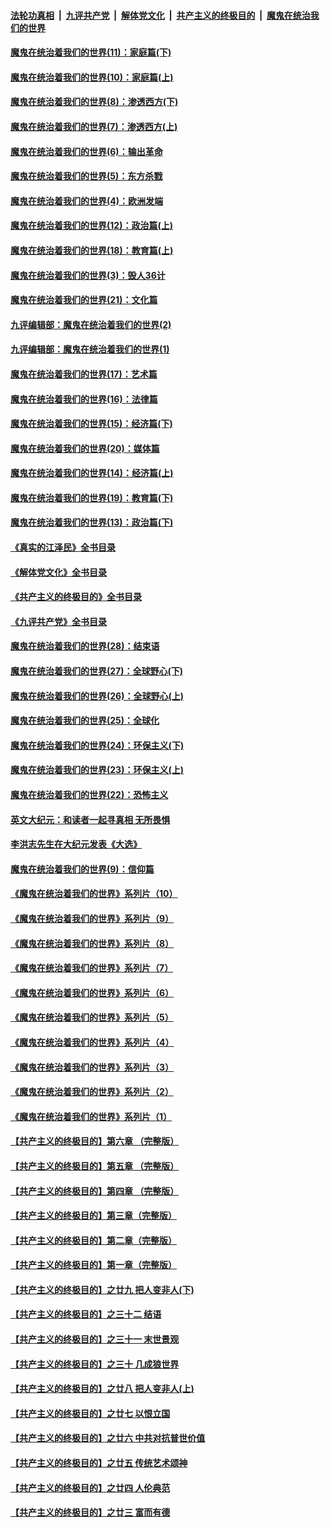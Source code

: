 ####  [法轮功真相](../../../../basic/blob/master/README.md?t=01130012) &nbsp;|&nbsp; [九评共产党](../../../../9ping.md/blob/master/README.md?t=01130012) &nbsp;|&nbsp; [解体党文化](../../../../jtdwh.md/blob/master/README.md?t=01130012)  &nbsp;|&nbsp; [共产主义的终极目的](../../../../gczydzjmd.md/blob/master/README.md?t=01130012) &nbsp;|&nbsp; [魔鬼在统治我们的世界](../../../../mgztzwmdsj.md/blob/master/README.md?t=01130012) 

#### [魔鬼在统治着我们的世界(11)：家庭篇(下)](../pages/nsc422/n10440961.md?t=01130012) 

#### [魔鬼在统治着我们的世界(10)：家庭篇(上)](../pages/nsc422/n10435448.md?t=01130012) 

#### [魔鬼在统治着我们的世界(8)：渗透西方(下)](../pages/nsc422/n10429603.md?t=01130012) 

#### [魔鬼在统治着我们的世界(7)：渗透西方(上)](../pages/nsc422/n10426013.md?t=01130012) 

#### [魔鬼在统治着我们的世界(6)：输出革命](../pages/nsc422/n10421536.md?t=01130012) 

#### [魔鬼在统治着我们的世界(5)：东方杀戮](../pages/nsc422/n10417707.md?t=01130012) 

#### [魔鬼在统治着我们的世界(4)：欧洲发端](../pages/nsc422/n10414890.md?t=01130012) 

#### [魔鬼在统治着我们的世界(12)：政治篇(上)](../pages/nsc422/n10444576.md?t=01130012) 

#### [魔鬼在统治着我们的世界(18)：教育篇(上)](../pages/nsc422/n10526970.md?t=01130012) 

#### [魔鬼在统治着我们的世界(3)：毁人36计](../pages/nsc422/n10411583.md?t=01130012) 

#### [魔鬼在统治着我们的世界(21)：文化篇](../pages/nsc422/n10597706.md?t=01130012) 

#### [九评编辑部：魔鬼在统治着我们的世界(2)](../pages/nsc422/n10410036.md?t=01130012) 

#### [九评编辑部：魔鬼在统治着我们的世界(1)](../pages/nsc422/n10406825.md?t=01130012) 

#### [魔鬼在统治着我们的世界(17)：艺术篇](../pages/nsc422/n10499093.md?t=01130012) 

#### [魔鬼在统治着我们的世界(16)：法律篇](../pages/nsc422/n10485969.md?t=01130012) 

#### [魔鬼在统治着我们的世界(15)：经济篇(下)](../pages/nsc422/n10469975.md?t=01130012) 

#### [魔鬼在统治着我们的世界(20)：媒体篇](../pages/nsc422/n10586579.md?t=01130012) 

#### [魔鬼在统治着我们的世界(14)：经济篇(上)](../pages/nsc422/n10457370.md?t=01130012) 

#### [魔鬼在统治着我们的世界(19)：教育篇(下)](../pages/nsc422/n10564808.md?t=01130012) 

#### [魔鬼在统治着我们的世界(13)：政治篇(下)](../pages/nsc422/n10448270.md?t=01130012) 

#### [《真实的江泽民》全书目录](../pages/nsc422/n13721399.md?t=01130012) 

#### [《解体党文化》全书目录](../pages/nsc422/n13721157.md?t=01130012) 

#### [《共产主义的终极目的》全书目录](../pages/nsc422/n13721048.md?t=01130012) 

#### [《九评共产党》全书目录](../pages/nsc422/n13708085.md?t=01130012) 

#### [魔鬼在统治着我们的世界(28)：结束语](../pages/nsc422/n10936246.md?t=01130012) 

#### [魔鬼在统治着我们的世界(27)：全球野心(下)](../pages/nsc422/n10928319.md?t=01130012) 

#### [魔鬼在统治着我们的世界(26)：全球野心(上)](../pages/nsc422/n10900318.md?t=01130012) 

#### [魔鬼在统治着我们的世界(25)：全球化](../pages/nsc422/n10788205.md?t=01130012) 

#### [魔鬼在统治着我们的世界(24)：环保主义(下)](../pages/nsc422/n10695307.md?t=01130012) 

#### [魔鬼在统治着我们的世界(23)：环保主义(上)](../pages/nsc422/n10688613.md?t=01130012) 

#### [魔鬼在统治着我们的世界(22)：恐怖主义](../pages/nsc422/n10614727.md?t=01130012) 

#### [英文大纪元：和读者一起寻真相 无所畏惧](../pages/nsc422/n12542027.md?t=01130012) 

#### [李洪志先生在大纪元发表《大选》](../pages/nsc422/n12534746.md?t=01130012) 

#### [魔鬼在统治着我们的世界(9)：信仰篇](../pages/nsc422/n10432159.md?t=01130012) 

#### [《魔鬼在统治着我们的世界》系列片（10）](../pages/nsc422/n12292670.md?t=01130012) 

#### [《魔鬼在统治着我们的世界》系列片（9）](../pages/nsc422/n12290859.md?t=01130012) 

#### [《魔鬼在统治着我们的世界》系列片（8）](../pages/nsc422/n12287445.md?t=01130012) 

#### [《魔鬼在统治着我们的世界》系列片（7）](../pages/nsc422/n12283425.md?t=01130012) 

#### [《魔鬼在统治着我们的世界》系列片（6）](../pages/nsc422/n12282314.md?t=01130012) 

#### [《魔鬼在统治着我们的世界》系列片（5）](../pages/nsc422/n12281419.md?t=01130012) 

#### [《魔鬼在统治着我们的世界》系列片（4）](../pages/nsc422/n12274024.md?t=01130012) 

#### [《魔鬼在统治着我们的世界》系列片（3）](../pages/nsc422/n12271322.md?t=01130012) 

#### [《魔鬼在统治着我们的世界》系列片（2）](../pages/nsc422/n12269049.md?t=01130012) 

#### [《魔鬼在统治着我们的世界》系列片（1）](../pages/nsc422/n12267575.md?t=01130012) 

#### [【共产主义的终极目的】第六章 （完整版）](../pages/nsc422/n11428913.md?t=01130012) 

#### [【共产主义的终极目的】第五章 （完整版）](../pages/nsc422/n11428912.md?t=01130012) 

#### [【共产主义的终极目的】第四章 （完整版）](../pages/nsc422/n11428907.md?t=01130012) 

#### [【共产主义的终极目的】第三章（完整版）](../pages/nsc422/n11428848.md?t=01130012) 

#### [【共产主义的终极目的】第二章（完整版）](../pages/nsc422/n11428831.md?t=01130012) 

#### [【共产主义的终极目的】第一章（完整版）](../pages/nsc422/n11417651.md?t=01130012) 

#### [【共产主义的终极目的】之廿九 把人变非人(下)](../pages/nsc422/n11344140.md?t=01130012) 

#### [【共产主义的终极目的】之三十二 结语](../pages/nsc422/n11360535.md?t=01130012) 

#### [【共产主义的终极目的】之三十一 末世景观](../pages/nsc422/n11351129.md?t=01130012) 

#### [【共产主义的终极目的】之三十 几成狼世界](../pages/nsc422/n11348280.md?t=01130012) 

#### [【共产主义的终极目的】之廿八 把人变非人(上)](../pages/nsc422/n11340492.md?t=01130012) 

#### [【共产主义的终极目的】之廿七 以恨立国](../pages/nsc422/n11336944.md?t=01130012) 

#### [【共产主义的终极目的】之廿六 中共对抗普世价值](../pages/nsc422/n11324785.md?t=01130012) 

#### [【共产主义的终极目的】之廿五 传统艺术颂神](../pages/nsc422/n11296396.md?t=01130012) 

#### [【共产主义的终极目的】之廿四 人伦典范](../pages/nsc422/n11296397.md?t=01130012) 

#### [【共产主义的终极目的】之廿三 富而有德](../pages/nsc422/n11283598.md?t=01130012) 

